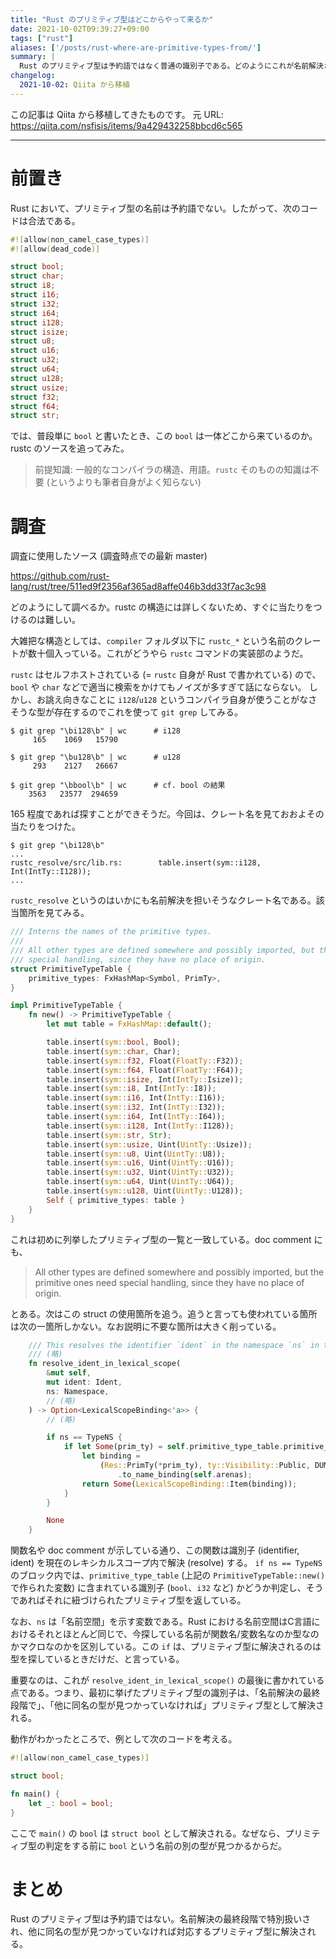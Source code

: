 ```yaml
---
title: "Rust のプリミティブ型はどこからやって来るか"
date: 2021-10-02T09:39:27+09:00
tags: ["rust"]
aliases: ['/posts/rust-where-are-primitive-types-from/']
summary: |
  Rust のプリミティブ型は予約語ではなく普通の識別子である。どのようにこれが名前解決されるのかを調べた。
changelog:
  2021-10-02: Qiita から移植
---
```


この記事は Qiita から移植してきたものです。
元 URL: https://qiita.com/nsfisis/items/9a429432258bbcd6c565


-----------------------------------



# 前置き

Rust において、プリミティブ型の名前は予約語でない。したがって、次のコードは合法である。

```rust
#![allow(non_camel_case_types)]
#![allow(dead_code)]

struct bool;
struct char;
struct i8;
struct i16;
struct i32;
struct i64;
struct i128;
struct isize;
struct u8;
struct u16;
struct u32;
struct u64;
struct u128;
struct usize;
struct f32;
struct f64;
struct str;
```

では、普段単に `bool` と書いたとき、この `bool` は一体どこから来ているのか。rustc のソースを追ってみた。

> 前提知識: 一般的なコンパイラの構造、用語。`rustc` そのものの知識は不要 (というよりも筆者自身がよく知らない)

# 調査

調査に使用したソース (調査時点での最新 master)

https://github.com/rust-lang/rust/tree/511ed9f2356af365ad8affe046b3dd33f7ac3c98

どのようにして調べるか。rustc の構造には詳しくないため、すぐに当たりをつけるのは難しい。

大雑把な構造としては、`compiler` フォルダ以下に `rustc_*` という名前のクレートが数十個入っている。これがどうやら `rustc` コマンドの実装部のようだ。

`rustc` はセルフホストされている (= `rustc` 自身が Rust で書かれている) ので、`bool` や `char` などで適当に検索をかけてもノイズが多すぎて話にならない。
しかし、お誂え向きなことに `i128`/`u128` というコンパイラ自身が使うことがなさそうな型が存在するのでこれを使って `git grep` してみる。

```
$ git grep "\bi128\b" | wc      # i128
     165    1069   15790

$ git grep "\bu128\b" | wc      # u128
     293    2127   26667

$ git grep "\bbool\b" | wc      # cf. bool の結果
    3563   23577  294659
```

165 程度であれば探すことができそうだ。今回は、クレート名を見ておおよその当たりをつけた。

```
$ git grep "\bi128\b"
...
rustc_resolve/src/lib.rs:        table.insert(sym::i128, Int(IntTy::I128));
...
```

`rustc_resolve` というのはいかにも名前解決を担いそうなクレート名である。該当箇所を見てみる。

```rust
/// Interns the names of the primitive types.
///
/// All other types are defined somewhere and possibly imported, but the primitive ones need
/// special handling, since they have no place of origin.
struct PrimitiveTypeTable {
    primitive_types: FxHashMap<Symbol, PrimTy>,
}

impl PrimitiveTypeTable {
    fn new() -> PrimitiveTypeTable {
        let mut table = FxHashMap::default();

        table.insert(sym::bool, Bool);
        table.insert(sym::char, Char);
        table.insert(sym::f32, Float(FloatTy::F32));
        table.insert(sym::f64, Float(FloatTy::F64));
        table.insert(sym::isize, Int(IntTy::Isize));
        table.insert(sym::i8, Int(IntTy::I8));
        table.insert(sym::i16, Int(IntTy::I16));
        table.insert(sym::i32, Int(IntTy::I32));
        table.insert(sym::i64, Int(IntTy::I64));
        table.insert(sym::i128, Int(IntTy::I128));
        table.insert(sym::str, Str);
        table.insert(sym::usize, Uint(UintTy::Usize));
        table.insert(sym::u8, Uint(UintTy::U8));
        table.insert(sym::u16, Uint(UintTy::U16));
        table.insert(sym::u32, Uint(UintTy::U32));
        table.insert(sym::u64, Uint(UintTy::U64));
        table.insert(sym::u128, Uint(UintTy::U128));
        Self { primitive_types: table }
    }
}
```

これは初めに列挙したプリミティブ型の一覧と一致している。doc comment にも、

> All other types are defined somewhere and possibly imported, but the primitive ones need special handling, since they have no place of origin.

とある。次はこの struct の使用箇所を追う。追うと言っても使われている箇所は次の一箇所しかない。なお説明に不要な箇所は大きく削っている。

```rust
    /// This resolves the identifier `ident` in the namespace `ns` in the current lexical scope.
    /// (略)
    fn resolve_ident_in_lexical_scope(
        &mut self,
        mut ident: Ident,
        ns: Namespace,
        // (略)
    ) -> Option<LexicalScopeBinding<'a>> {
        // (略)

        if ns == TypeNS {
            if let Some(prim_ty) = self.primitive_type_table.primitive_types.get(&ident.name) {
                let binding =
                    (Res::PrimTy(*prim_ty), ty::Visibility::Public, DUMMY_SP, ExpnId::root())
                        .to_name_binding(self.arenas);
                return Some(LexicalScopeBinding::Item(binding));
            }
        }

        None
    }
```

関数名や doc comment が示している通り、この関数は識別子 (identifier, ident) を現在のレキシカルスコープ内で解決 (resolve) する。
`if ns == TypeNS` のブロック内では、`primitive_type_table` (上記の `PrimitiveTypeTable::new()` で作られた変数) に含まれている識別子 (`bool`、`i32` など) かどうか判定し、そうであればそれに紐づけられたプリミティブ型を返している。

なお、`ns` は「名前空間」を示す変数である。Rust における名前空間はC言語におけるそれとほとんど同じで、今探している名前が関数名/変数名なのか型なのかマクロなのかを区別している。この `if` は、プリミティブ型に解決されるのは型を探しているときだけだ、と言っている。

重要なのは、これが `resolve_ident_in_lexical_scope()` の最後に書かれている点である。つまり、最初に挙げたプリミティブ型の識別子は、「名前解決の最終段階で」、「他に同名の型が見つかっていなければ」プリミティブ型として解決される。

動作がわかったところで、例として次のコードを考える。

```rust
#![allow(non_camel_case_types)]

struct bool;

fn main() {
    let _: bool = bool;
}
```

ここで `main()` の `bool` は `struct bool` として解決される。なぜなら、プリミティブ型の判定をする前に `bool` という名前の別の型が見つかるからだ。


# まとめ

Rust のプリミティブ型は予約語ではない。名前解決の最終段階で特別扱いされ、他に同名の型が見つかっていなければ対応するプリミティブ型に解決される。

